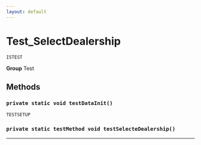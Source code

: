 ```yaml
---
layout: default
---
```

# Test_SelectDealership

`ISTEST`



**Group** Test

## Methods
### `private static void testDataInit()`

`TESTSETUP`
### `private static testMethod void testSelecteDealership()`
---
